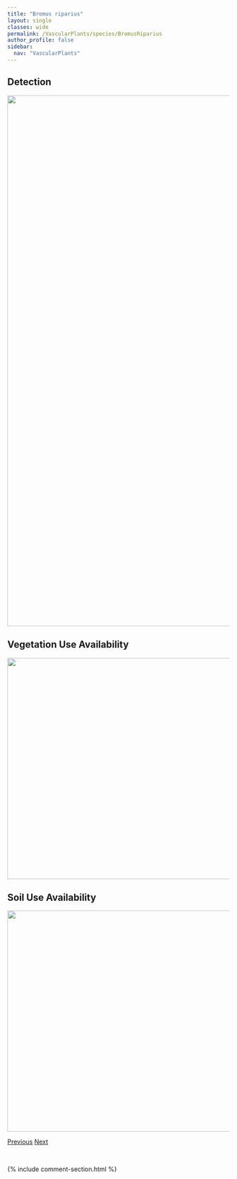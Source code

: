 ```yaml
---
title: "Bromus riparius"
layout: single
classes: wide
permalink: /VascularPlants/species/BromusRiparius
author_profile: false
sidebar:
  nav: "VascularPlants"
---
```


<h2>Detection</h2>

<a href="https://drive.google.com/uc?export=view&id=15eofNCw9hLXc__qWClVIbduBMYfd_4Hx">
<img src="https://drive.google.com/uc?export=view&id=15eofNCw9hLXc__qWClVIbduBMYfd_4Hx" height = "1200" width = "800">
</a>


<h2>Vegetation Use Availability</h2>

<a href="https://drive.google.com/uc?export=view&id=1-glSJfF3zzmD16oG6XtcNBzt4BGS_gTO">
<img src="https://drive.google.com/uc?export=view&id=1-glSJfF3zzmD16oG6XtcNBzt4BGS_gTO" height = "500" width = "1000">
</a>


<h2>Soil Use Availability</h2>

<a href="https://drive.google.com/uc?export=view&id=1SaMA8bUUFcLESGmXZ7zoa1RxX4uUqy4Q">
<img src="https://drive.google.com/uc?export=view&id=1SaMA8bUUFcLESGmXZ7zoa1RxX4uUqy4Q" height = "500" width = "1000">
</a>


<a href="/DevelopmentWebsite/VascularPlants/species/BromusPumpellianus" class="pagination--pager" title="Bromus pumpellianus">Previous</a> <a href="/DevelopmentWebsite/VascularPlants/species/BromusSitchensis" class="pagination--pager" title="Bromus sitchensis">Next</a>

<p>&nbsp;</p>

{% include comment-section.html %}
